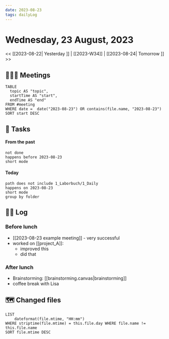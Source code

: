 ```yaml
---
date: 2023-08-23
tags: dailyLog
---
```


# Wednesday, 23 August, 2023

<< [[2023-08-22| Yesterday ]] | [[2023-W34]] | [[2023-08-24| Tomorrow ]] >>
## 🧑‍🤝‍🧑 Meetings 
```dataview
TABLE
  topic AS "topic",
  startTime AS "start",
  endTime AS "end"
FROM #meeting
WHERE date =  date("2023-08-23") OR contains(file.name, "2023-08-23")
SORT start DESC
```

## 🐾 Tasks

#### From the past
```tasks
not done
happens before 2023-08-23
short mode
```

#### Today
```tasks
path does not include 1_Laborbuch/1_Daily
happens on 2023-08-23
short mode
group by folder
```

## 🏴‍☠ Log
### Before lunch
- [[2023-08-23 example meeting]] - very successful
- worked on [[project_A]]: 
	- improved this
	- did that
### After lunch
- Brainstorming: [[brainstorming.canvas|brainstorming]]
- coffee break with Lisa

## 🗺 Changed files

```dataview
LIST 
	dateformat(file.mtime, "HH:mm") 
WHERE striptime(file.mtime) = this.file.day WHERE file.name != this.file.name 
SORT file.mtime DESC
```


